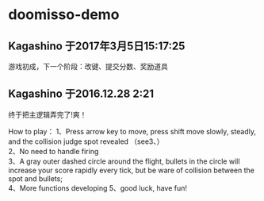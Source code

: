 # doomisso-demo
## Kagashino 于2017年3月5日15:17:25
游戏初成，下一个阶段：改键、提交分数、奖励道具

## Kagashino 于2016.12.28 2:21
终于把主逻辑弄完了!爽！

How to play：
1、Press arrow key to move, press shift move slowly, steadly, and the collision judge spot revealed （see3、）  
2、No need to handle firing  
3、A gray outer dashed circle around the flight, bullets in the circle will increase your score rapidly every tick, but be ware of collision between the spot and bullets;  
4、More functions developing
5、good luck, have fun!  
